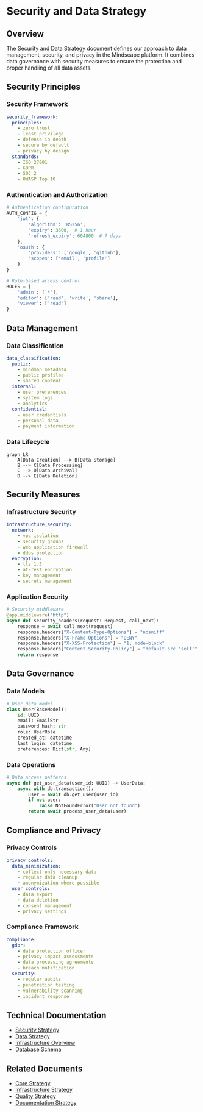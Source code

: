 # Security and Data Strategy

## Overview

The Security and Data Strategy document defines our approach to data management, security, and privacy in the Mindscape platform. It combines data governance with security measures to ensure the protection and proper handling of all data assets.

## Security Principles

### Security Framework
```yaml
security_framework:
  principles:
    - zero trust
    - least privilege
    - defense in depth
    - secure by default
    - privacy by design
  standards:
    - ISO 27001
    - GDPR
    - SOC 2
    - OWASP Top 10
```

### Authentication and Authorization
```python
# Authentication configuration
AUTH_CONFIG = {
    'jwt': {
        'algorithm': 'RS256',
        'expiry': 3600,  # 1 hour
        'refresh_expiry': 604800  # 7 days
    },
    'oauth': {
        'providers': ['google', 'github'],
        'scopes': ['email', 'profile']
    }
}

# Role-based access control
ROLES = {
    'admin': ['*'],
    'editor': ['read', 'write', 'share'],
    'viewer': ['read']
}
```

## Data Management

### Data Classification
```yaml
data_classification:
  public:
    - mindmap metadata
    - public profiles
    - shared content
  internal:
    - user preferences
    - system logs
    - analytics
  confidential:
    - user credentials
    - personal data
    - payment information
```

### Data Lifecycle
```mermaid
graph LR
    A[Data Creation] --> B[Data Storage]
    B --> C[Data Processing]
    C --> D[Data Archival]
    D --> E[Data Deletion]
```

## Security Measures

### Infrastructure Security
```yaml
infrastructure_security:
  network:
    - vpc isolation
    - security groups
    - web application firewall
    - ddos protection
  encryption:
    - tls 1.3
    - at-rest encryption
    - key management
    - secrets management
```

### Application Security
```python
# Security middleware
@app.middleware("http")
async def security_headers(request: Request, call_next):
    response = await call_next(request)
    response.headers["X-Content-Type-Options"] = "nosniff"
    response.headers["X-Frame-Options"] = "DENY"
    response.headers["X-XSS-Protection"] = "1; mode=block"
    response.headers["Content-Security-Policy"] = "default-src 'self'"
    return response
```

## Data Governance

### Data Models
```python
# User data model
class User(BaseModel):
    id: UUID
    email: EmailStr
    password_hash: str
    role: UserRole
    created_at: datetime
    last_login: datetime
    preferences: Dict[str, Any]
```

### Data Operations
```python
# Data access patterns
async def get_user_data(user_id: UUID) -> UserData:
    async with db.transaction():
        user = await db.get_user(user_id)
        if not user:
            raise NotFoundError("User not found")
        return await process_user_data(user)
```

## Compliance and Privacy

### Privacy Controls
```yaml
privacy_controls:
  data_minimization:
    - collect only necessary data
    - regular data cleanup
    - anonymization where possible
  user_controls:
    - data export
    - data deletion
    - consent management
    - privacy settings
```

### Compliance Framework
```yaml
compliance:
  gdpr:
    - data protection officer
    - privacy impact assessments
    - data processing agreements
    - breach notification
  security:
    - regular audits
    - penetration testing
    - vulnerability scanning
    - incident response
```

## Technical Documentation

- [Security Strategy](SECURITY_STRATEGY)
- [Data Strategy](DATA_STRATEGY)
- [Infrastructure Overview](../technical/infrastructure/INFRASTRUCTURE_OVERVIEW)
- [Database Schema](../technical/database/DATABASE_SCHEMA)

## Related Documents

- [Core Strategy](CORE_STRATEGY)
- [Infrastructure Strategy](INFRASTRUCTURE_STRATEGY)
- [Quality Strategy](QUALITY_STRATEGY)
- [Documentation Strategy](DOCUMENTATION_STRATEGY) 
